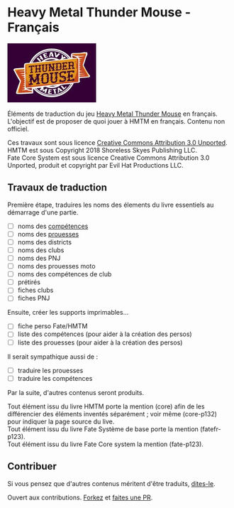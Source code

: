 
# Heavy Metal Thunder Mouse - Français

![](res/HMTM-main-small.jpg)

Éléments de traduction du jeu [Heavy Metal Thunder Mouse](http://www.shorelessskies.com/p/hmtm.html) en français. L'objectif est de proposer de quoi jouer à HMTM en français. Contenu non officiel. 

Ces travaux sont sous licence [Creative Commons Attribution 3.0 Unported](https://creativecommons.org/licenses/by/3.0/).  
HMTM est sous Copyright 2018 Shoreless Skyes Publishing LLC.  
Fate Core System est sous licence Creative Commons Attribution 3.0 Unported, produit et copyright par Evil Hat Productions LLC.  

## Travaux de traduction

Première étape, traduires les noms des élements du livre essentiels au démarrage d'une partie.

- [ ] noms des [compétences](SkillsStunts.md)
- [ ] noms des [prouesses](SkillsStunts.md)
- [ ] noms des districts
- [ ] noms des clubs
- [ ] noms des PNJ
- [ ] noms des prouesses moto
- [ ] noms des compétences de club
- [ ] prétirés
- [ ] fiches clubs
- [ ] fiches PNJ

Ensuite, créer les supports imprimables... 

- [ ] fiche perso Fate/HMTM
- [ ] liste des compétences (pour aider à la création des persos)
- [ ] liste des prouesses   (pour aider à la création des persos)

Il serait sympathique aussi de :

- [ ] traduire les prouesses
- [ ] traduire les compétences

Par la suite, d'autres contenus seront produits. 

Tout élément issu du livre HMTM porte la mention (core) afin de les différencier des éléments inventés séparément ; voir même (core-p132) pour indiquer la page source du live.  
Tout élément issu du livre Fate Système de base porte la mention (fatefr-p123).  
Tout élément issu du livre Fate Core system la mention (fate-p123).  

## Contribuer

Si vous pensez que d'autres contenus méritent d'être traduits, [dites-le](https://github.com/sandrock/Heavy-Metal-Thunder-Mouse-FR/issues/new). 

Ouvert aux contributions. [Forkez](https://help.github.com/en/articles/about-forks) et [faites une PR](https://help.github.com/en/articles/creating-a-pull-request-from-a-fork).

